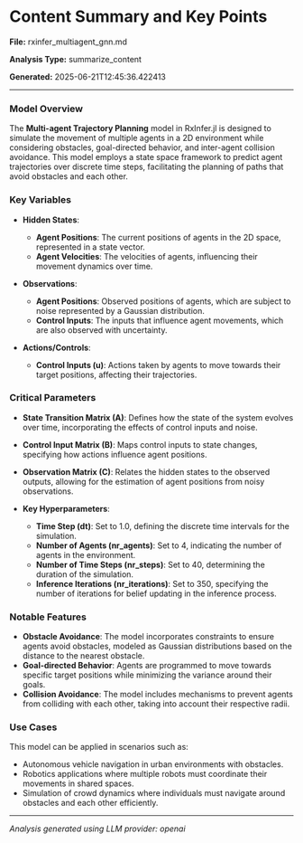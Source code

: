 # Content Summary and Key Points

**File:** rxinfer_multiagent_gnn.md

**Analysis Type:** summarize_content

**Generated:** 2025-06-21T12:45:36.422413

---

### Model Overview
The **Multi-agent Trajectory Planning** model in RxInfer.jl is designed to simulate the movement of multiple agents in a 2D environment while considering obstacles, goal-directed behavior, and inter-agent collision avoidance. This model employs a state space framework to predict agent trajectories over discrete time steps, facilitating the planning of paths that avoid obstacles and each other.

### Key Variables
- **Hidden States**:
  - **Agent Positions**: The current positions of agents in the 2D space, represented in a state vector.
  - **Agent Velocities**: The velocities of agents, influencing their movement dynamics over time.

- **Observations**:
  - **Agent Positions**: Observed positions of agents, which are subject to noise represented by a Gaussian distribution.
  - **Control Inputs**: The inputs that influence agent movements, which are also observed with uncertainty.

- **Actions/Controls**:
  - **Control Inputs (u)**: Actions taken by agents to move towards their target positions, affecting their trajectories.

### Critical Parameters
- **State Transition Matrix (A)**: Defines how the state of the system evolves over time, incorporating the effects of control inputs and noise.
- **Control Input Matrix (B)**: Maps control inputs to state changes, specifying how actions influence agent positions.
- **Observation Matrix (C)**: Relates the hidden states to the observed outputs, allowing for the estimation of agent positions from noisy observations.

- **Key Hyperparameters**:
  - **Time Step (dt)**: Set to 1.0, defining the discrete time intervals for the simulation.
  - **Number of Agents (nr_agents)**: Set to 4, indicating the number of agents in the environment.
  - **Number of Time Steps (nr_steps)**: Set to 40, determining the duration of the simulation.
  - **Inference Iterations (nr_iterations)**: Set to 350, specifying the number of iterations for belief updating in the inference process.

### Notable Features
- **Obstacle Avoidance**: The model incorporates constraints to ensure agents avoid obstacles, modeled as Gaussian distributions based on the distance to the nearest obstacle.
- **Goal-directed Behavior**: Agents are programmed to move towards specific target positions while minimizing the variance around their goals.
- **Collision Avoidance**: The model includes mechanisms to prevent agents from colliding with each other, taking into account their respective radii.

### Use Cases
This model can be applied in scenarios such as:
- Autonomous vehicle navigation in urban environments with obstacles.
- Robotics applications where multiple robots must coordinate their movements in shared spaces.
- Simulation of crowd dynamics where individuals must navigate around obstacles and each other efficiently.

---

*Analysis generated using LLM provider: openai*
